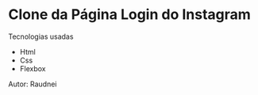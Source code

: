 # Clone da Página Login do Instagram



Tecnologias usadas

- Html
- Css
- Flexbox





Autor: Raudnei 